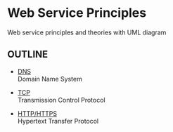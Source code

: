 Web Service Principles
======================

Web service principles and theories with UML diagram

OUTLINE
-------

- [DNS](dns)  
  Domain Name System

- [TCP](tcp)  
  Transmission Control Protocol 
  
- [HTTP/HTTPS](http)  
  Hypertext Transfer Protocol

